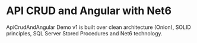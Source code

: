 # API CRUD and Angular with Net6
ApiCrudAndAngular Demo v1 is built over clean architecture (Onion), SOLID principles, SQL Server Stored Procedures and Net6 technology.
